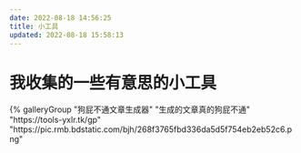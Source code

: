 ```yaml
---
date: 2022-08-18 14:56:25
title: 小工具
updated: 2022-08-18 15:58:13
---
```


# 我收集的一些有意思的小工具

<div class="gallery-group-main">{% galleryGroup "狗屁不通文章生成器" "生成的文章真的狗屁不通" "https://tools-yxlr.tk/gp" "https://pic.rmb.bdstatic.com/bjh/268f3765fbd336da5d5f754eb2eb52c6.png"</div>

